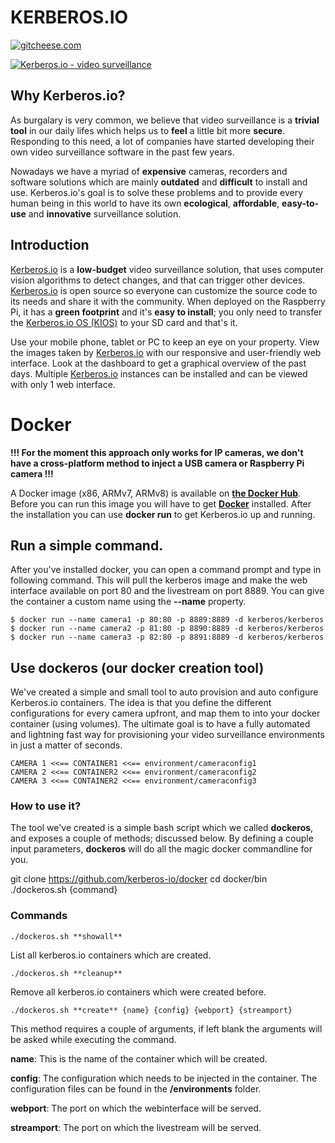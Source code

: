 # KERBEROS.**IO**

[![gitcheese.com](https://s3.amazonaws.com/gitcheese-ui-master/images/badge.svg)](https://www.gitcheese.com/donate/users/1546779/repos/52265945)

[![Kerberos.io - video surveillance](https://kerberos.io/images/kerberos.png)](https://kerberos.io)

## Why Kerberos.io?

As burgalary is very common, we believe that video surveillance is a **trivial tool** in our daily lifes which helps us to **feel** a little bit more **secure**. Responding to this need, a lot of companies have started developing their own video surveillance software in the past few years.

Nowadays we have a myriad of **expensive** cameras, recorders and software solutions which are mainly **outdated** and **difficult** to install and use. Kerberos.io's goal is to solve these problems and to provide every human being in this world to have its own **ecological**, **affordable**, **easy-to-use** and **innovative** surveillance solution.

## Introduction

[Kerberos.io](https://kerberos.io) is a **low-budget** video surveillance solution, that uses computer vision algorithms to detect changes, and that can trigger other devices. [Kerberos.io](https://kerberos.io) is open source so everyone can customize the source code to its needs and share it with the community. When deployed on the Raspberry Pi, it has a **green footprint** and it's **easy to install**; you only need to transfer the [Kerberos.io OS (KIOS)](https://doc.kerberos.io/2.0/installation/KiOS) to your SD card and that's it.

Use your mobile phone, tablet or PC to keep an eye on your property. View the images taken by [Kerberos.io](https://kerberos.io) with our responsive and user-friendly web interface. Look at the dashboard to get a graphical overview of the past days. Multiple [Kerberos.io](https://kerberos.io) instances can be installed and can be viewed with only 1 web interface.

# Docker

**!!! For the moment this approach only works for IP cameras, we don't have a cross-platform method to inject a USB camera or Raspberry Pi camera !!!**

A Docker image (x86, ARMv7, ARMv8) is available on [**the Docker Hub**](https://hub.docker.com/u/kerberos/kerberos). Before you can run this image you will have to get [**Docker**](https://docker.com) installed. After the installation you can use **docker run** to get Kerberos.io up and running.

## Run a simple command.

After you've installed docker, you can open a command prompt and type in following command. This will pull the kerberos image and make the web interface available on port 80 and the livestream on port 8889. You can give the container a custom name using the **--name** property.

    $ docker run --name camera1 -p 80:80 -p 8889:8889 -d kerberos/kerberos
    $ docker run --name camera2 -p 81:80 -p 8890:8889 -d kerberos/kerberos
    $ docker run --name camera3 -p 82:80 -p 8891:8889 -d kerberos/kerberos

## Use dockeros (our docker creation tool)

We've created a simple and small tool to auto provision and auto configure Kerberos.io containers. The idea is that you define the different configurations for every camera upfront, and map them to into your docker container (using volumes). The ultimate goal is to have a fully automated and lightning fast way for provisioning your video surveillance environments in just a matter of seconds.

    CAMERA 1 <<== CONTAINER1 <<== environment/cameraconfig1
    CAMERA 2 <<== CONTAINER2 <<== environment/cameraconfig2
    CAMERA 3 <<== CONTAINER2 <<== environment/cameraconfig3

### How to use it?

The tool we've created is a simple bash script which we called **dockeros**, and exposes a couple of methods; discussed below. By defining a couple input parameters, **dockeros** will do all the magic docker commandline for you.

   git clone https://github.com/kerberos-io/docker
   cd docker/bin
   ./dockeros.sh {command}

### Commands

    ./dockeros.sh **showall**

List all kerberos.io containers which are created.

    ./dockeros.sh **cleanup**

Remove all kerberos.io containers which were created before.

    ./dockeros.sh **create** {name} {config} {webport} {streamport}

This method requires a couple of arguments, if left blank the arguments will be asked while executing the command.

**name**: This is the name of the container which will be created.

**config**: The configuration which needs to be injected in the container. The configuration files can be found in the **/environments** folder.

**webport**: The port on which the webinterface will be served.

**streamport**: The port on which the livestream will be served.

